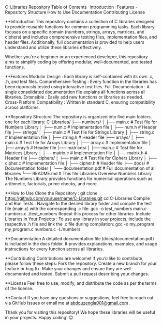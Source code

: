 C-Libraries Repository
Table of Contents
-Introduction
-Features
-Repository Structure
How to Use
Documentation
Contributing
License

**Introduction
This repository contains a collection of C libraries designed to provide reusable functions for common programming tasks. Each library focuses on a specific domain (numbers, strings, arrays, matrices, and ciphers) and includes comprehensive testing files, implementation files, and header files. Additionally, full documentation is provided to help users understand and utilize these libraries effectively.

Whether you're a beginner or an experienced developer, this repository aims to simplify coding by offering modular, well-documented, and tested functions.

**Features
Modular Design : Each library is self-contained with its own .c, .h, and test files.
Comprehensive Testing : Every function in the libraries has been rigorously tested using interactive test files.
Full Documentation : A single consolidated documentation file explains all functions across all libraries.
Extensible : Easily add new functions or libraries as needed.
Cross-Platform Compatibility : Written in standard C, ensuring compatibility across platforms.


**Repository Structure
The repository is organized into five main folders, one for each library:
C-Libraries/
├── numbers/
│   ├── main.c       # Test file for Numbers Library
│   ├── num.c    # Implementation file
│   ├── num.h    # Header file
├── strings/
│   ├── main.c       # Test file for Strings Library
│   ├── string.c    # Implementation file
│   ├── string.h    # Header file
├── arrays/
│   ├── main.c       # Test file for Arrays Library
│   ├── array.c     # Implementation file
│   ├── array.h     # Header file
├── matrices/
│   ├── main.c       # Test file for Matrices Library
│   ├── matrix.c   # Implementation file
│   ├── matrix.h   # Header file
├── ciphers/
│   ├── main.c       # Test file for Ciphers Library
│   ├── cipher.c    # Implementation file
│   ├── cipher.h    # Header file
├── docs/            # Documentation folder
│   └── documentation.pdf  # Full documentation of all libraries
└── README.md        # This file
Libraries Overview
Numbers Library
The Numbers Library provides functions for numerical operations such as arithmetic, factorials, prime checks, and more.


**How to Use
Clone the Repository :
        git clone https://github.com/yourusername/C-Libraries.git
        cd C-Libraries
Compile and Run Tests :
Navigate to the desired library folder and compile the test file (main.c) with the corresponding .c file:
         gcc -o test_numbers main.c numbers.c
         ./test_numbers
Repeat this process for other libraries.
Include Libraries in Your Projects :
To use any library in your projects, include the respective .h file and link the .c file during compilation:
gcc -o my_program my_program.c numbers.c -I./numbers


**Documentation
A detailed documentation file (docs/documentation.pdf) is included in the docs folder. It provides explanations, examples, and usage instructions for every function across all libraries.

**Contributing
Contributions are welcome! If you'd like to contribute, please follow these steps:
Fork the repository.
Create a new branch for your feature or bug fix.
Make your changes and ensure they are well-documented and tested.
Submit a pull request describing your changes.


**License
 Feel free to use, modify, and distribute the code as per the terms of the license.

**Contact
If you have any questions or suggestions, feel free to reach out via GitHub Issues or email me at abdouzengla001@gmail.com .

Thank you for visiting this repository! We hope these libraries will be useful in your projects. Happy coding! 😊
